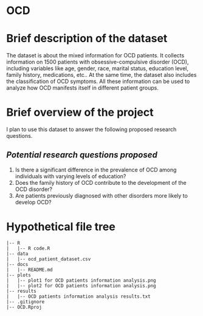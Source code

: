 # OCD

# **Brief description of the dataset**

The dataset is about the mixed information for OCD patients. It collects information on 1500 patients with obsessive-compulsive disorder (OCD), including variables like age, gender, race, marital status, education level, family history, medications, etc.. At the same time, the dataset also includes the classification of OCD symptoms. All these information can be used to analyze how OCD manifests itself in different patient groups.

# **Brief overview of the project**

I plan to use this dataset to answer the following proposed research questions.

## ***Potential research questions proposed***

1. Is there a significant difference in the prevalence of OCD among individuals with varying levels of education?
2. Does the family history of OCD contribute to the development of the OCD disorder?
3. Are patients previously diagnosed with other disorders more likely to develop OCD?

# **Hypothetical file tree**

```{r}  
|-- R  
|   |-- R code.R   
|-- data  
|   |-- ocd_patient_dataset.csv  
|-- docs  
|   |-- README.md  
|-- plots  
|   |-- plot1 for OCD patients information analysis.png  
|   |-- plot2 for OCD patients information analysis.png  
|-- results   
|   |-- OCD patients information analysis results.txt  
|-- .gitignore  
|-- OCD.Rproj  
